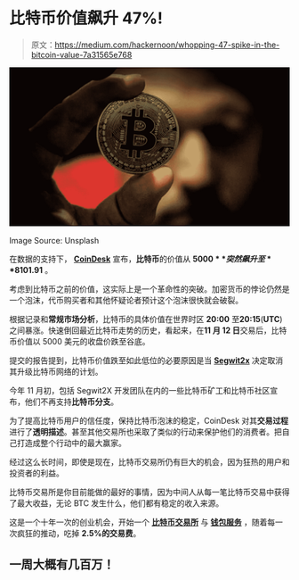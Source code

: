 # 比特币价值飙升 47%!

> 原文：<https://medium.com/hackernoon/whopping-47-spike-in-the-bitcoin-value-7a31565e768>

![](img/ffa457c18b723c426692537bcee168f8.png)

Image Source: Unsplash

在数据的支持下， [**CoinDesk**](https://www.appdupe.com/blog/whopping-47-spike-in-the-bitcoin-value-flash-update/) 宣布，**比特币**的价值从 **$5000** 突然飙升至 **$8101.91** 。

考虑到比特币之前的价值，这实际上是一个革命性的突破。加密货币的悖论仍然是一个泡沫，代币购买者和其他怀疑论者预计这个泡沫很快就会破裂。

根据记录和**常规市场分析**，比特币的具体价值在世界时区 **20:00** 至**20:15**(**UTC**)之间暴涨。快速倒回最近比特币走势的历史，看起来，在**11 月 12 日**交易后，比特币价值以 5000 美元的收盘价跌至谷底。

提交的报告提到，比特币价值跌至如此低位的必要原因是当 [**Segwit2x**](https://support.coinbase.com/customer/portal/articles/2892985-segwit-2x-faq) 决定取消其升级比特币网络的计划。

今年 11 月初，包括 Segwit2X 开发团队在内的一些比特币矿工和比特币社区宣布，他们不再支持**比特币分支**。

为了提高比特币用户的信任度，保持比特币泡沫的稳定，CoinDesk 对其**交易过程**进行了**透明描述**。甚至其他交易所也采取了类似的行动来保护他们的消费者。把自己打造成整个行动中的最大赢家。

经过这么长时间，即使是现在，比特币交易所仍有巨大的机会，因为狂热的用户和投资者的利益。

比特币交易所是你目前能做的最好的事情，因为中间人从每一笔比特币交易中获得了最大收益，无论 BTC 发生什么，他们都有稳定的收入来源。

这是一个十年一次的创业机会，开始一个 [**比特币交易所**](https://www.appdupe.com/blog/whopping-47-spike-in-the-bitcoin-value-flash-update/) 与 [**钱包服务**](https://www.appdupe.com/blog/whopping-47-spike-in-the-bitcoin-value-flash-update/) ，随着每一次疯狂的推动，吃掉 **2.5%的交易费**。

## 一周大概有几百万！